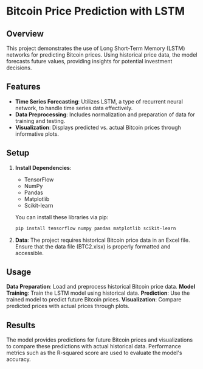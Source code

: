 # Bitcoin Price Prediction with LSTM

## Overview

This project demonstrates the use of Long Short-Term Memory (LSTM) networks for predicting Bitcoin prices. Using historical price data, the model forecasts future values, providing insights for potential investment decisions.

## Features

- **Time Series Forecasting**: Utilizes LSTM, a type of recurrent neural network, to handle time series data effectively.
- **Data Preprocessing**: Includes normalization and preparation of data for training and testing.
- **Visualization**: Displays predicted vs. actual Bitcoin prices through informative plots.

## Setup

1. **Install Dependencies**:
   - TensorFlow
   - NumPy
   - Pandas
   - Matplotlib
   - Scikit-learn

   You can install these libraries via pip:

   ```bash
   pip install tensorflow numpy pandas matplotlib scikit-learn
2. **Data**:
The project requires historical Bitcoin price data in an Excel file. Ensure that the data file (BTC2.xlsx) is properly formatted and accessible.

## Usage

**Data Preparation**: Load and preprocess historical Bitcoin price data.
**Model Training**: Train the LSTM model using historical data.
**Prediction**: Use the trained model to predict future Bitcoin prices.
**Visualization**: Compare predicted prices with actual prices through plots.

## Results
The model provides predictions for future Bitcoin prices and visualizations to compare these predictions with actual historical data. Performance metrics such as the R-squared score are used to evaluate the model's accuracy.
